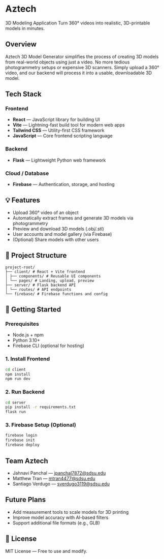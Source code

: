# Aztech
3D Modeling Application
Turn 360° videos into realistic, 3D-printable models in minutes.


## Overview
Aztech 3D Model Generator simplifies the process of creating 3D models from real-world objects using just a video. No more tedious photogrammetry setups or expensive 3D scanners. Simply upload a 360° video, and our backend will process it into a usable, downloadable 3D model.


## Tech Stack

### Frontend
- **React** — JavaScript library for building UI
- **Vite** — Lightning-fast build tool for modern web apps
- **Tailwind CSS** — Utility-first CSS framework
- **JavaScript** — Core frontend scripting language
  
### Backend
- **Flask** — Lightweight Python web framework
  
### Cloud / Database
- **Firebase** — Authentication, storage, and hosting

## 💡 Features
- Upload 360° video of an object
- Automatically extract frames and generate 3D models via photogrammetry
- Preview and download 3D models (.obj/.stl)
- User accounts and model gallery (via Firebase)
- (Optional) Share models with other users


## 📁 Project Structure
```
project-root/
├── client/ # React + Vite frontend
│ ├── components/ # Reusable UI components
│ └── pages/ # Landing, upload, preview
├── server/ # Flask backend API
│ └── routes/ # API endpoints
└── firebase/ # Firebase functions and config
```


## 🔧 Getting Started


### Prerequisites
- Node.js + npm
- Python 3.10+
- Firebase CLI (optional for hosting)


### 1. Install Frontend
```bash
cd client
npm install
npm run dev
```


### 2. Run Backend
```bash
cd server
pip install -r requirements.txt
flask run
```


### 3. Firebase Setup (Optional)
```bash
firebase login
firebase init
firebase deploy
```


## Team Aztech
- Jahnavi Panchal — jpanchal7872@sdsu.edu
- Matthew Tran — mtran4477@sdsu.edu
- Santiago Verdugo — sverdugo3119@sdsu.edu


## Future Plans
- Add measurement tools to scale models for 3D printing
- Improve model accuracy with AI-based filters
- Support additional file formats (e.g., GLB)


## 📜 License
MIT License — Free to use and modify.
